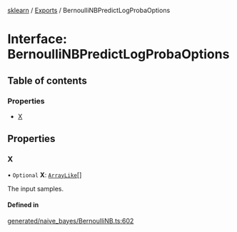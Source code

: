 [sklearn](../readme.md) / [Exports](../modules.md) / BernoulliNBPredictLogProbaOptions

# Interface: BernoulliNBPredictLogProbaOptions

## Table of contents

### Properties

- [X](BernoulliNBPredictLogProbaOptions.md#x)

## Properties

### X

• `Optional` **X**: [`ArrayLike`](../modules.md#arraylike)[]

The input samples.

#### Defined in

[generated/naive_bayes/BernoulliNB.ts:602](https://github.com/transitive-bullshit/scikit-learn-ts/blob/367336a/packages/sklearn/src/generated/naive_bayes/BernoulliNB.ts#L602)
